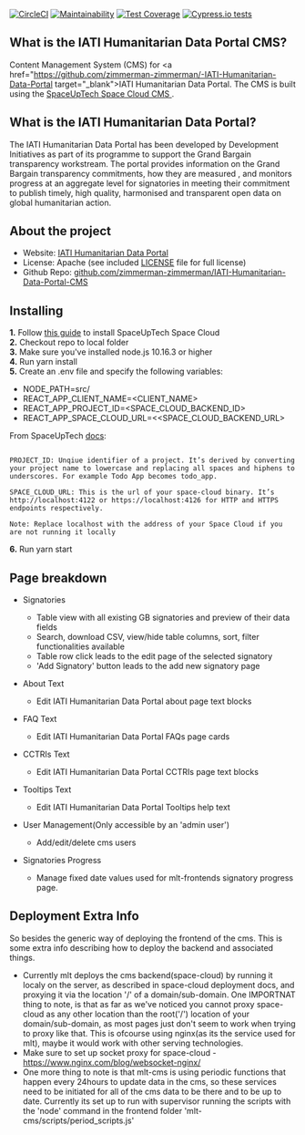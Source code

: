[![CircleCI](https://circleci.com/gh/zimmerman-zimmerman/mlt-cms.svg?style=svg)](https://circleci.com/gh/zimmerman-zimmerman/mlt-cms)
[![Maintainability](https://api.codeclimate.com/v1/badges/a9c6948a68df16754768/maintainability)](https://codeclimate.com/repos/5d528965a9b309622b004846/maintainability)
[![Test Coverage](https://api.codeclimate.com/v1/badges/4824056e61afa2019da5/test_coverage)](https://codeclimate.com/repos/5d307081c8591501b500efd2/test_coverage)
[![Cypress.io tests](https://img.shields.io/badge/cypress.io-tests-green.svg?style=flat-square)](https://cypress.io)

## What is the IATI Humanitarian Data Portal CMS?

Content Management System (CMS) for <a href="https://github.com/zimmerman-zimmerman/-IATI-Humanitarian-Data-Portal target="_blank">IATI Humanitarian Data Portal</a>. The CMS is built using the <a href="https://docs.spaceuptech.com/getting-started/quick-start/" target="_blank">SpaceUpTech Space Cloud CMS </a>.

## What is the IATI Humanitarian Data Portal?

The IATI Humanitarian Data Portal has been developed by Development Initiatives as part of its programme to support the Grand Bargain transparency workstream. The portal provides information on the Grand Bargain transparency commitments, how they are measured , and monitors progress at an aggregate level for signatories in meeting their commitment to publish timely, high quality, harmonised and transparent open data on global humanitarian action.

## About the project
* Website:         <a href="https://www.humportal.org/" target="_blank">IATI Humanitarian Data Portal</a>
* License:          Apache (see included <a href="https://github.com/zimmerman-zimmerman/IATI-Humanitarian-Data-Portal-CMS/blob/develop/LICENSE.MD" target="_blank">LICENSE</a> file for full license)
* Github Repo:      <a href="https://github.com/zimmerman-zimmerman/IATI-Humanitarian-Data-Portal-CMS" target="_blank">github.com/zimmerman-zimmerman/IATI-Humanitarian-Data-Portal-CMS</a>


## Installing

<b>1.</b> Follow <a href="https://docs.spaceuptech.com/getting-started/quick-start/" target="_blank">this guide</a> to install SpaceUpTech Space Cloud<br />
<b>2.</b> Checkout repo to local folder<br/>
<b>3.</b> Make sure you've installed node.js 10.16.3 or higher<br/>
<b>4.</b> Run yarn install <br/>
<b>5.</b> Create an .env file and specify the following variables:

- NODE_PATH=src/
- REACT_APP_CLIENT_NAME=<CLIENT_NAME>
- REACT_APP_PROJECT_ID=<SPACE_CLOUD_BACKEND_ID>
- REACT_APP_SPACE_CLOUD_URL=<<SPACE_CLOUD_BACKEND_URL>

From SpaceUpTech <a href="https://docs.spaceuptech.com/getting-started/setting-up-project/javascript/" target="_blank">docs</a>:
```

PROJECT_ID: Unqiue identifier of a project. It’s derived by converting your project name to lowercase and replacing all spaces and hiphens to underscores. For example Todo App becomes todo_app.

SPACE_CLOUD_URL: This is the url of your space-cloud binary. It’s http://localhost:4122 or https://localhost:4126 for HTTP and HTTPS endpoints respectively.

Note: Replace localhost with the address of your Space Cloud if you are not running it locally

```

<b>6.</b> Run yarn start

## Page breakdown
- Signatories
    - Table view with all existing GB signatories and preview of their data fields
    - Search, download CSV, view/hide table columns, sort, filter functionalities available
    - Table row click leads to the edit page of the selected signatory
    - 'Add Signatory' button leads to the add new signatory page

- About Text
    - Edit IATI Humanitarian Data Portal about page text blocks

- FAQ Text
    - Edit IATI Humanitarian Data Portal FAQs page cards

- CCTRIs Text
    - Edit IATI Humanitarian Data Portal CCTRIs page text blocks

- Tooltips Text
    - Edit IATI Humanitarian Data Portal Tooltips help text
    
- User Management(Only accessible by an 'admin user')
    - Add/edit/delete cms users
    
- Signatories Progress
    - Manage fixed date values used for mlt-frontends signatory progress page.
    
## Deployment Extra Info
  So besides the generic way of deploying the frontend of the cms. This is some extra info describing how to deploy the backend and associated things.
  * Currently mlt deploys the cms backend(space-cloud) by running it localy on the server, as described in space-cloud deployment docs, and proxying it via the location '/' of a domain/sub-domain. One IMPORTNAT thing to note, is that as far as we've noticed you cannot proxy space-cloud as any other location than the root('/') location of your domain/sub-domain, as most pages just don't seem to work when trying to proxy like that. This is ofcourse using nginx(as its the service used for mlt), maybe it would work with other serving technologies. 
  * Make sure to set up socket proxy for space-cloud - https://www.nginx.com/blog/websocket-nginx/ 
  * One more thing to note is that mlt-cms is using periodic functions that happen every 24hours to update data in the cms, so these services need to be initiated for all of the cms data to be there and to be up to date. Currently its set up to run with supervisor running the scripts with the 'node' command in the frontend folder 'mlt-cms/scripts/period_scripts.js'

